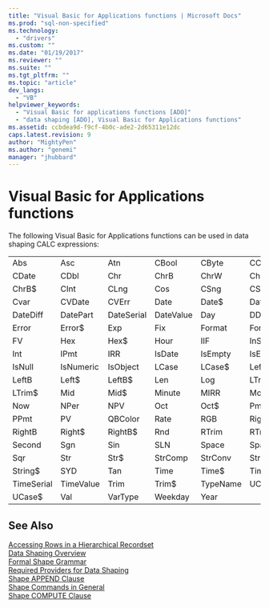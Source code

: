 ```yaml
---
title: "Visual Basic for Applications functions | Microsoft Docs"
ms.prod: "sql-non-specified"
ms.technology:
  - "drivers"
ms.custom: ""
ms.date: "01/19/2017"
ms.reviewer: ""
ms.suite: ""
ms.tgt_pltfrm: ""
ms.topic: "article"
dev_langs: 
  - "VB"
helpviewer_keywords: 
  - "Visual Basic for applications functions [ADO]"
  - "data shaping [ADO], Visual Basic for Applications functions"
ms.assetid: ccbdea9d-f9cf-4b0c-ade2-2d65311e12dc
caps.latest.revision: 9
author: "MightyPen"
ms.author: "genemi"
manager: "jhubbard"
---
```

# Visual Basic for Applications functions
The following Visual Basic for Applications functions can be used in data shaping CALC expressions:  
  
|||||||  
|-|-|-|-|-|-|  
|Abs|Asc|Atn|CBool|CByte|CCur|  
|CDate|CDbl|Chr|ChrB|ChrW|Chr$|  
|ChrB$|CInt|CLng|Cos|CSng|CStr|  
|Cvar|CVDate|CVErr|Date|Date$|DateAdd|  
|DateDiff|DatePart|DateSerial|DateValue|Day|DDB|  
|Error|Error$|Exp|Fix|Format|Format$|  
|FV|Hex|Hex$|Hour|IIF|InStr|  
|Int|IPmt|IRR|IsDate|IsEmpty|IsError|  
|IsNull|IsNumeric|IsObject|LCase|LCase$|Left|  
|LeftB|Left$|LeftB$|Len|Log|LTrim|  
|LTrim$|Mid|Mid$|Minute|MIRR|Month|  
|Now|NPer|NPV|Oct|Oct$|Pmt|  
|PPmt|PV|QBColor|Rate|RGB|Right|  
|RightB|Right$|RightB$|Rnd|RTrim|RTrim$|  
|Second|Sgn|Sin|SLN|Space|Space$|  
|Sqr|Str|Str$|StrComp|StrConv|String|  
|String$|SYD|Tan|Time|Time$|Timer|  
|TimeSerial|TimeValue|Trim|Trim$|TypeName|UCase|  
|UCase$|Val|VarType|Weekday|Year||  
  
## See Also  
 [Accessing Rows in a Hierarchical Recordset](../../../ado/guide/data/accessing-rows-in-a-hierarchical-recordset.md)   
 [Data Shaping Overview](../../../ado/guide/data/data-shaping-overview.md)   
 [Formal Shape Grammar](../../../ado/guide/data/formal-shape-grammar.md)   
 [Required Providers for Data Shaping](../../../ado/guide/data/required-providers-for-data-shaping.md)   
 [Shape APPEND Clause](../../../ado/guide/data/shape-append-clause.md)   
 [Shape Commands in General](../../../ado/guide/data/shape-commands-in-general.md)   
 [Shape COMPUTE Clause](../../../ado/guide/data/shape-compute-clause.md)